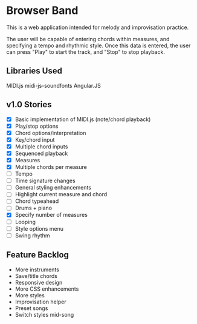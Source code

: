 Browser Band
=============
This is a web application intended for melody and improvisation practice.

The user will be capable of entering chords within measures, and specifying a tempo and rhythmic style. Once this data is entered, the user can press "Play" to start the track, and "Stop" to stop playback.

Libraries Used
---------------
MIDI.js
midi-js-soundfonts
Angular.JS

v1.0 Stories
------------
- [x] Basic implementation of MIDI.js (note/chord playback)
- [x] Play/stop options
- [x] Chord options/interpretation
- [x] Key/chord input
- [x] Multiple chord inputs
- [x] Sequenced playback
- [x] Measures
- [x] Multiple chords per measure
- [ ] Tempo
- [ ] Time signature changes
- [ ] General styling enhancements
- [ ] Highlight current measure and chord
- [ ] Chord typeahead
- [ ] Drums + piano
- [x] Specify number of measures
- [ ] Looping
- [ ] Style options menu
- [ ] Swing rhythm

Feature Backlog
---------------
- More instruments
- Save/title chords
- Responsive design
- More CSS enhancements
- More styles
- Improvisation helper
- Preset songs
- Switch styles mid-song
